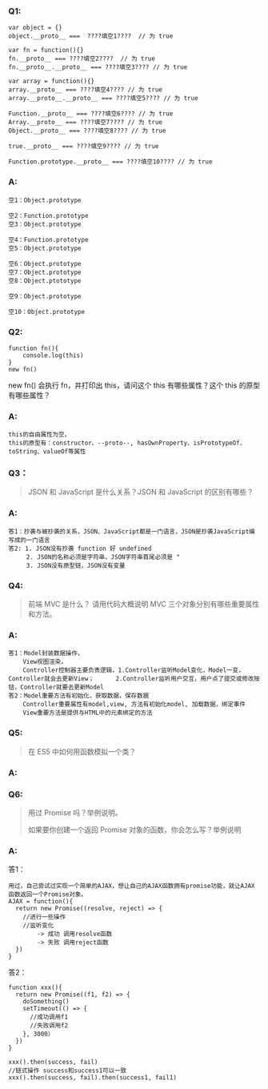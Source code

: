 ### Q1:

```
var object = {}
object.__proto__ ===  ????填空1????  // 为 true

var fn = function(){}
fn.__proto__ === ????填空2????  // 为 true
fn.__proto__.__proto__ === ????填空3???? // 为 true

var array = function(){}
array.__proto__ === ????填空4???? // 为 true
array.__proto__.__proto__ === ????填空5???? // 为 true

Function.__proto__ === ????填空6???? // 为 true
Array.__proto__ === ????填空7???? // 为 true
Object.__proto__ === ????填空8???? // 为 true

true.__proto__ === ????填空9???? // 为 true

Function.prototype.__proto__ === ????填空10???? // 为 true
```

### A:

```
空1：Object.prototype

空2：Function.prototype
空3：Object.prototype

空4：Function.prototype
空5：Object.prototype

空6：Object.prototype
空7：Object.prototype
空8：Object.ptototype

空9：Object.prototype

空10：Object.prototype
```

### Q2:

```
function fn(){
    console.log(this)
}
new fn()

```

new fn() 会执行 fn，并打印出 this，请问这个 this 有哪些属性？这个 this 的原型有哪些属性？

### A:

```
this的自由属性为空，
this的原型有：constructor、--proto--, hasOwnProperty、isPrototypeOf、toString、valueOf等属性
```

### Q3：

>JSON 和 JavaScript 是什么关系？JSON 和 JavaScript 的区别有哪些？

### A:

```
答1：抄袭与被抄袭的关系，JSON、JavaScript都是一门语言，JSON是抄袭JavaScript编写成的一门语言
答2: 1. JSON没有抄袭 function 好 undefined
	 2. JSON的名称必须是字符串，JSON字符串首尾必须是 "
	 3. JSON没有原型链，JSON没有变量
```

### Q4:

>前端 MVC 是什么？
>请用代码大概说明 MVC 三个对象分别有哪些重要属性和方法。

### A:

```
答1：Model封装数据操作，
	View视图渲染，
	Controller控制器主要负责逻辑，1.Controller监听Model变化，Model一变，Controller就会去更新View；		2.Controller监听用户交互，用户点了提交或修改按钮，Controller就要去更新Model
答2：Model重要方法有初始化，获取数据，保存数据
	Controller重要属性有model,view, 方法有初始化model, 加载数据，绑定事件
	View重要方法是提供与HTML中的元素绑定的方法
```



### Q5:

> 在 ES5 中如何用函数模拟一个类？

### A:

### Q6:

> 用过 Promise 吗？举例说明。
>
> 如果要你创建一个返回 Promise 对象的函数，你会怎么写？举例说明

### A:

答1：

```
用过，自己尝试过实现一个简单的AJAX，想让自己的AJAX函数拥有promise功能，就让AJAX函数返回一个Promise对象。
AJAX = function(){
  return new Promise((resolve, reject) => {
    //进行一些操作
    //监听变化
    	-> 成功 调用resolve函数
    	-> 失败 调用reject函数
  })
}

```

答2：

```
function xxx(){
  return new Promise((f1, f2) => {
    doSomething()
    setTimeout(() => {
      //成功调用f1
      //失败调用f2
    }, 3000）
  })
}

xxx().then(success, fail)
//链式操作 success和success1可以一致
xxx().then(success, fail).then(success1, fail1)
```

